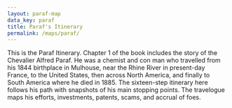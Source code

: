 ```yaml
---
layout: paraf-map
data_key: paraf
title: Paraf's Itinerary
permalink: /maps/paraf/
---
```


This is the Paraf Itinerary. Chapter 1 of the book includes
the story of the Chevalier Alfred Paraf. He was a chemist and
con man who travelled from his 1844 birthplace in Mulhouse, near
the Rhine River in present-day France, to the United States,
then across North America, and finally to South America where
he died in 1885. The sixteen-step itinerary here follows his
path with snapshots of his main stopping points. The travelogue
maps his efforts, investments, patents, scams, and accrual of
foes.
